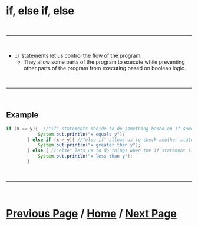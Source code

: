 # if, else if, else

<br>

***

<br>

- `if` statements let us control the flow of the program. 
    - They allow some parts of the program to execute while preventing other parts of the program from executing based on boolean logic.

<br>

***

<br>

## Example

````java
if (x == y){  //"if" statements decide to do something based on if something is true or false.
            System.out.println("x equals y");
        } else if (x > y){ //"else if" allows us to check another statement if the first statement was false                            
            System.out.println("x greater than y");
        } else { //"else" lets us to do things when the if statement is false
            System.out.println("x less than y");
        }
````

<br>

***

<br>

# [Previous Page](./index.md) / [Home](./index.md) / [Next Page](./index.md) 
